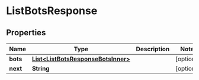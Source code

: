 

# ListBotsResponse


## Properties

| Name | Type | Description | Notes |
|------------ | ------------- | ------------- | -------------|
|**bots** | [**List&lt;ListBotsResponseBotsInner&gt;**](ListBotsResponseBotsInner.md) |  |  [optional] |
|**next** | **String** |  |  [optional] |



